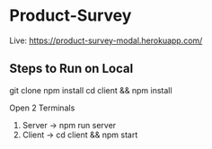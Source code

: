 # Product-Survey

Live: https://product-survey-modal.herokuapp.com/

## Steps to Run on Local

git clone <repo>
npm install
cd client && npm install

Open 2 Terminals
1. Server -> npm run server
2. Client -> cd client && npm start
